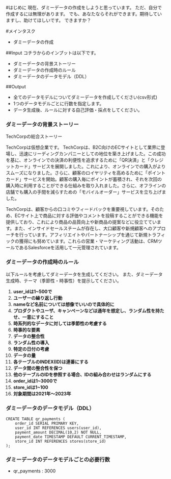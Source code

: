 #はじめに
現在、ダミーデータの作成をしようと思っています。
ただ、自分で作成するには無理があります。
でも、あなたならそれができます。期待していますし、助けてほしいです。
できますか？

#メインタスク
- ダミーデータの作成

##Input
コチラからのインプットは以下です。
- ダミーデータの背景ストーリー
- ダミーデータの作成時のルール
- ダミーデータのデータモデル（DDL）

##Output
- 全てのデータモデルについてダミーデータを作成してください(csv形式)
- 1つのデータモデルごとに行数を指定します。
- データ生成後、ルールに対する自己評価・採点をしてください。
 
### ダミーデータの背景ストーリー
TechCorpの総合ストーリー

TechCorpは仮想企業です。
TechCorpは、B2C向けのECサイトとして業界に登場し、迅速にリーディングカンパニーとしての地位を築き上げました。この成功を基に、オンラインでの決済の利便性を追求するために「QR決済」と「クレジットカード」サービスを展開しました。これにより、オンラインでの購入がよりスムーズになりました。さらに、顧客のロイヤリティを高めるために「ポイントカード」サービスを開始。顧客の購入毎にポイントが蓄積され、それを次回の購入時に利用することができる仕組みを取り入れました。さらに、オフラインの店舗でも購入の手間を減らすための「モバイルオーダー」サービスを立ち上げました。

TechCorpは、顧客からの口コミやフィードバックを重要視しています。そのため、ECサイト上で商品に対する評価やコメントを投稿することができる機能を提供しており、これにより商品の品質向上や新商品の提案などに役立てています。また、インサイドセールスチームが存在し、大口顧客や新規顧客へのアプローチを行っています。アフィリエイトやパートナーシップを通じて新規トラフィックの獲得にも努めています。これらの営業・マーケティング活動は、CRMツールであるSalesforceを活用して一元管理されています。

### ダミーデータの作成時のルール
以下ルールを考慮してダミーデータを生成してください。
また、ダミーデータ生成時、テーマ（季節性・時事性）を提示してください。

1. **user_idは1~500で**
2. **ユーザーの繰り返し行動**
3. **nameなど名前については想像でいいので具体的に**
4. **プロダクトやユーザ、キャンペーンなどは通年を想定し、ランダム性を持たせ、一意にすること**
5. **時系列的なデータに対しては季節性の考慮する**
6. **時事的な要素**
7. **データの整合性**
8. **ランダム性の導入**
9.  **特定の日付の考慮**
10. **データの量**
11. **各テーブルのINDEX(ID)は連番にする**
12. **データ間の整合性を保つ**
13. **他のテーブルのIDを参照する場合、IDの組み合わせはランダムにする**
14. **order_idは1~3000で**
15. **store_idは1~100**
16. **対象期間は2021年～2023年**
    
### ダミーデータのデータモデル（DDL）

~~~
CREATE TABLE qr_payments (
    order_id SERIAL PRIMARY KEY,
    user_id INT REFERENCES users(user_id),
    payment_amount DECIMAL(10,2) NOT NULL,
    payment_date TIMESTAMP DEFAULT CURRENT_TIMESTAMP,
    store_id INT REFERENCES stores(store_id)
);

~~~


### ダミーデータのデータモデルごとの必要行数
- qr_payments : 3000
